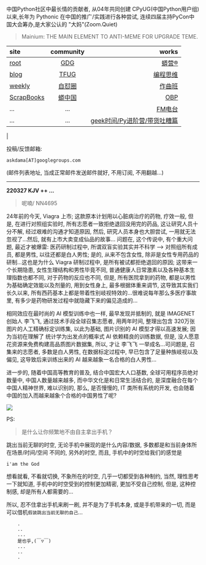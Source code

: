 中国Python社区中最长情的贡献者, 从04年共同创建 CPyUG(中国Python用户组)以来,长年为 Pythonic 在中国的推广/实践进行各种尝试, 连续四届主持PyCon中国大会筹办,是大家公认的 "大妈"(Zoom.Quiet)

> Mainium: THE MAIN ELEMENT TO ANTI-MEME FOR UPGRADE TEME.

| site | community | works |
| :-----| :----: | ----: |
| [root](http://zoomquiet.io/) | [GDG](https://blog.zhgdg.org/) | [蟒营®](https://doc.101.camp/) |
| [blog](https://blog.zoomquiet.io/pages/zoomquiet.html) | [TFUG](http://zh.tfug.world/) | [编程思维](https://py.101.camp/) |
| [weekly](http://weekly.pychina.org/) | [自怼圈](https://du.101.camp/) | [作曲班](https://mu.101.camp/) |
| [ScrapBooks](https://zoomquiet.io/collection.html) | [蟒中国](https://pychina.org/) | [OBP](https://zoomquiet.io/obp/index.html) |
| ... | ... | [FM电台](https://fm.101.camp/) |
| ... | ... | [geek时间/Py进阶营/带货吐糟篇](https://fm.101.camp/2020/geek2py-dama.html) 
 |


投稿/反馈邮箱:

    askdama[AT]googlegroups.com

(邮件列表地址, 
当成正常邮件发送邮件就好, 不用订阅, 不用翻越...)



---------------------------------------------------
**220327 KJV ++ ...**


> 呢喃/ NN4695





24年前的今天, Viagra 上市; 这款原本计划用以心脏病治疗的药物, 疗效一般, 但是, 在进行对照组实验时, 所有志愿者一致拒绝退回没用完的药品, 这让研究人员十分不解, 经过艰难的沟通才知道原因, 然后, 研究人员本身也大胆尝试, 一用就无法忽视了...然后, 就有上市大卖变成仙品的故事...
问题在, 这个传说中, 有个重大问题, 最近才被爆雷:
医药研制过程中, 所谓双盲实验其实并不科学 --> 对照组所有成员, 都是男性, 以往还都是白人男性; 是的, 从来不包含女性, 除非是女性专用药品的研制...这也是为什么 Viagra 研制过程中, 是所有被试都拒绝退回的原因; 这带来一个长期隐患, 女性生理结构和男性毕竟不同, 普通健康人日常激素以及各种基本生理指数也都不同, 对于药物的反应也不同, 但是, 所有医院拿到的药物, 都是以男性为基础确定效能以及剂量的, 用到女性身上, 最多根据体重来调节, 这导致其实我们长久以来, 所有西药基本上都是带着性别岐视特效的...很难说每年那么多医疗事故里, 有多少是药物研发过程中就隐藏下来的偏见造成的...

相同效应在最时尚的 AI 模型训练中也一样, 最早发现并抵制的, 就是 IMAGENET 创始人 李飞飞, 通过技术手段全球召集志愿者, 用两年时间, 整理出包含 320万张图片的人工精确标定训练集, 以此为基础, 图片识别的 AI 模型才得以高速发展; 因为当初在理解了 统计学为出发点的概率式 AI 依赖精良的训练数据, 但是, 没人愿意花资源来免费构建高品质图片数据集, 所以, 才让 李飞飞 一举成名...可问题是, 召集来的志愿者, 多数是白人男性, 在数据标定过程中, 早已包含了足量种族岐视以及偏见, 这导致后来训练出来的 AI 越来越象一名合格的白人男性...

进一步的, 随着中国高等教育的普及, 结合中国宏大人口基数, 全球可用程序员绝对数量中, 中国人数量越来越多, 而中华文化是和日常生活结合的, 是深度融合在每个中国人精神世界, 难以识别的, 那么, 是否慢慢的, IT 类所有系统的开发, 也会随着中国的加入而越来越象个合格的中国男性了呢?​




![](https://ipic.zoomquiet.top/2022-03-26-zq42-today-card-2203.027.jpeg)




PS:
> 是什么让你频繁地不由自主拿出手机？

跳出当前无聊的时空,
无论手机中展现的是什么内容/数据,
多数都是和当前身体所在场景/时间/空间 不同的,
另外的时空,
而且, 手机中的时空给我们的感觉是

    i'am the God

想看就看, 不看就切换,
不象所在的时空, 几乎一切都受到各种制约,
当然,
理性思考一下就知道,
手机中的时空受到的控制更加精密, 更加不受自己控制,
但是, 这种控制感,
却是所有人都需要的...

所以, 
忍不住拿出手机来刷一刷,
并不是为了手机本身, 或是手机带来的一切,
而是可以借机`假装跳出当前无聊的自己`...



```
    .
    ..
    ...
    是也乎,(￣▽￣)
    ...
    ..
    .
```


